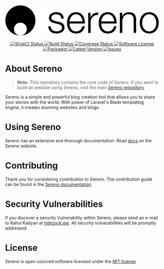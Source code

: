 ![](sereno.png)

<p align="center">
  <a href="https://styleci.io/repos/74711201">
    <img src="https://styleci.io/repos/74711201/shield" alt="StyleCI Status" />
  </a>
  <a href="https://circleci.com/gh/znck/sereno-core">
    <img src="https://circleci.com/gh/znck/sereno-core.svg?style=svg" alt="Build Status" />
  </a>
  <a href="https://coveralls.io/github/znck/sereno-core?branch=master">
    <img src="https://coveralls.io/repos/github/znck/sereno-core/badge.svg?branch=master&style=flat-square" alt="Coverage Status" />
  </a>
  <a href="LICENSE">
    <img src="https://img.shields.io/badge/license-MIT-brightgreen.svg?style=flat-square" alt="Software License" />
  </a>
  <a href="https://packagist.org/packages/znck/sereno-core">
    <img src="https://img.shields.io/packagist/v/znck/sereno-core.svg?style=flat-square" alt="Packagist" />
  </a>
  <a href="https://github.com/znck/sereno-core/releases">
    <img src="https://img.shields.io/github/release/znck/sereno-core.svg?style=flat-square" alt="Latest Version" />
  </a>

  <a href="https://github.com/znck/sereno-core/issues">
    <img src="https://img.shields.io/github/issues/znck/sereno-core.svg?style=flat-square" alt="Issues" />
  </a>
</p>


# About Sereno

> **Note:** This repository contains the core code of Sereno.
> If you want to build an website using Sereno, visit the main
> [Sereno repository](https://github.com/znck/sereno)

Sereno is a simple and powerful blog creation tool that allows
you to share your stories with the world. With power of Laravel's
Blade templating engine, it creates stunning websites and blogs.

# Using Sereno

Sereno has an extensive and thorough documentation. Read [docs](http://sereno.in/docs)
on the Sereno website.

# Contributing

Thank you for considering contribution to Sereno. The contribution guide can be
found in the [Sereno documentation](http://sereno.in/docs/contributing).

# Security Vulnerabilities

If you discover a security Vulnerability within Sereno, please send an e-mail to
Rahul Kadyan at hi@znck.me. All security vulnerabilities will be promptly addressed.

# License

Sereno is open-sourced software licensed under the [MIT license](LICENSE.md).
